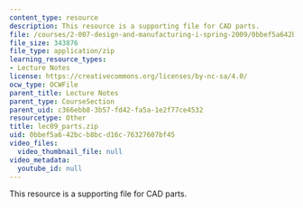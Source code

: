 ```yaml
---
content_type: resource
description: This resource is a supporting file for CAD parts.
file: /courses/2-007-design-and-manufacturing-i-spring-2009/0bbef5a642bcb8bcd16c76327607bf45_lec09_parts.zip
file_size: 343876
file_type: application/zip
learning_resource_types:
- Lecture Notes
license: https://creativecommons.org/licenses/by-nc-sa/4.0/
ocw_type: OCWFile
parent_title: Lecture Notes
parent_type: CourseSection
parent_uid: c366ebb8-3b57-fd42-fa5a-1e2f77ce4532
resourcetype: Other
title: lec09_parts.zip
uid: 0bbef5a6-42bc-b8bc-d16c-76327607bf45
video_files:
  video_thumbnail_file: null
video_metadata:
  youtube_id: null
---
```

This resource is a supporting file for CAD parts.